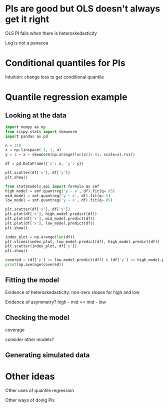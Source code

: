 # PIs are good but OLS doesn't always get it right

OLS PI fails when there is heteroskedasticity

Log is not a panacea

# Conditional quantiles for PIs

Intuition: change loss to get conditional quantile

# Quantile regression example

## Looking at the data

```python
import numpy as np
from scipy.stats import skewnorm
import pandas as pd

n = 250
x = np.linspace(.1, 1, n)
y = 1 + x + skewnorm(np.arange(len(x))+.01, scale=x).rvs()

df = pd.DataFrame({'x': x, 'y': y})

plt.scatter(df['x'], df['y'])
plt.show()

from statsmodels.api import formula as smf
high_model = smf.quantreg('y ~ x', df).fit(q=.95)
mid_model = smf.quantreg('y ~ x', df).fit(q=.5)
low_model = smf.quantreg('y ~ x', df).fit(q=.05)

plt.scatter(df['x'], df['y'])
plt.plot(df['x'], high_model.predict(df))
plt.plot(df['x'], mid_model.predict(df))
plt.plot(df['x'], low_model.predict(df))
plt.show()

index_plot = np.arange(len(df))
plt.vlines(index_plot, low_model.predict(df), high_model.predict(df))
plt.scatter(index_plot, df['y'])
plt.show()

covered = (df['y'] >= low_model.predict(df)) & (df['y'] <= high_model.predict(df))
print(np.average(covered))

```

## Fitting the model

Evidence of heteroskedasticity: non-zero slopes for high and low

Evidence of asymmetry? high - mid == mid - low

## Checking the model

coverage

consider other models?

## Generating simulated data

# Other ideas

Other uses of quantile regression

Other ways of doing PIs

